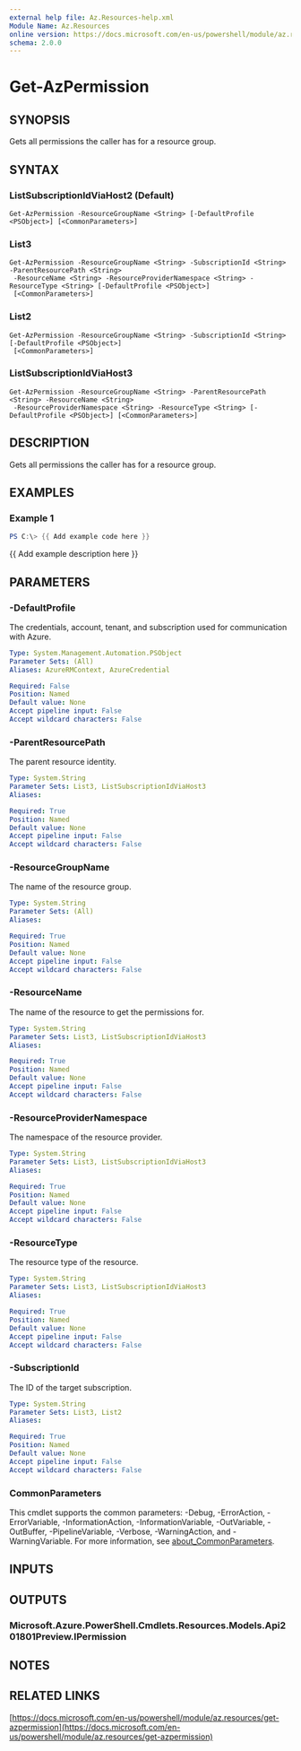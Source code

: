 ```yaml
---
external help file: Az.Resources-help.xml
Module Name: Az.Resources
online version: https://docs.microsoft.com/en-us/powershell/module/az.resources/get-azpermission
schema: 2.0.0
---
```


# Get-AzPermission

## SYNOPSIS
Gets all permissions the caller has for a resource group.

## SYNTAX

### ListSubscriptionIdViaHost2 (Default)
```
Get-AzPermission -ResourceGroupName <String> [-DefaultProfile <PSObject>] [<CommonParameters>]
```

### List3
```
Get-AzPermission -ResourceGroupName <String> -SubscriptionId <String> -ParentResourcePath <String>
 -ResourceName <String> -ResourceProviderNamespace <String> -ResourceType <String> [-DefaultProfile <PSObject>]
 [<CommonParameters>]
```

### List2
```
Get-AzPermission -ResourceGroupName <String> -SubscriptionId <String> [-DefaultProfile <PSObject>]
 [<CommonParameters>]
```

### ListSubscriptionIdViaHost3
```
Get-AzPermission -ResourceGroupName <String> -ParentResourcePath <String> -ResourceName <String>
 -ResourceProviderNamespace <String> -ResourceType <String> [-DefaultProfile <PSObject>] [<CommonParameters>]
```

## DESCRIPTION
Gets all permissions the caller has for a resource group.

## EXAMPLES

### Example 1
```powershell
PS C:\> {{ Add example code here }}
```

{{ Add example description here }}

## PARAMETERS

### -DefaultProfile
The credentials, account, tenant, and subscription used for communication with Azure.

```yaml
Type: System.Management.Automation.PSObject
Parameter Sets: (All)
Aliases: AzureRMContext, AzureCredential

Required: False
Position: Named
Default value: None
Accept pipeline input: False
Accept wildcard characters: False
```

### -ParentResourcePath
The parent resource identity.

```yaml
Type: System.String
Parameter Sets: List3, ListSubscriptionIdViaHost3
Aliases:

Required: True
Position: Named
Default value: None
Accept pipeline input: False
Accept wildcard characters: False
```

### -ResourceGroupName
The name of the resource group.

```yaml
Type: System.String
Parameter Sets: (All)
Aliases:

Required: True
Position: Named
Default value: None
Accept pipeline input: False
Accept wildcard characters: False
```

### -ResourceName
The name of the resource to get the permissions for.

```yaml
Type: System.String
Parameter Sets: List3, ListSubscriptionIdViaHost3
Aliases:

Required: True
Position: Named
Default value: None
Accept pipeline input: False
Accept wildcard characters: False
```

### -ResourceProviderNamespace
The namespace of the resource provider.

```yaml
Type: System.String
Parameter Sets: List3, ListSubscriptionIdViaHost3
Aliases:

Required: True
Position: Named
Default value: None
Accept pipeline input: False
Accept wildcard characters: False
```

### -ResourceType
The resource type of the resource.

```yaml
Type: System.String
Parameter Sets: List3, ListSubscriptionIdViaHost3
Aliases:

Required: True
Position: Named
Default value: None
Accept pipeline input: False
Accept wildcard characters: False
```

### -SubscriptionId
The ID of the target subscription.

```yaml
Type: System.String
Parameter Sets: List3, List2
Aliases:

Required: True
Position: Named
Default value: None
Accept pipeline input: False
Accept wildcard characters: False
```

### CommonParameters
This cmdlet supports the common parameters: -Debug, -ErrorAction, -ErrorVariable, -InformationAction, -InformationVariable, -OutVariable, -OutBuffer, -PipelineVariable, -Verbose, -WarningAction, and -WarningVariable. For more information, see [about_CommonParameters](http://go.microsoft.com/fwlink/?LinkID=113216).

## INPUTS

## OUTPUTS

### Microsoft.Azure.PowerShell.Cmdlets.Resources.Models.Api201801Preview.IPermission
## NOTES

## RELATED LINKS

[https://docs.microsoft.com/en-us/powershell/module/az.resources/get-azpermission](https://docs.microsoft.com/en-us/powershell/module/az.resources/get-azpermission)

